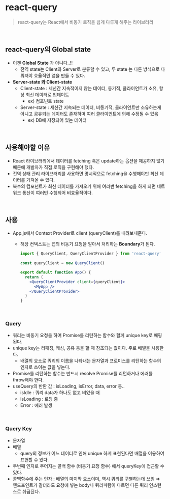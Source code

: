 # react-query

> react-query는 React에서 비동기 로직을 쉽게 다루게 해주는 라이브러리

<br>

## react-query의 Global state

- 이젠 **Global State** 가 아니다..!!
  - 전역 state는 Client와 Server로 분류할 수 있고, 두 state 는 다른 방식으로 다뤄져야 효율적인 앱을 만들 수 있다.
- **Server-state 와 Client-state**
  - Client-state : 세션간 지속적이지 않는 데이터, 동기적, 클라이언트가 소유, 항상 최신 데이터로 업데이트
    - ex) 컴포넌트 state
  - Server-state : 세션간 지속되는 데이터, 비동기적, 클라이언트만 소유하는게 아니고 공유되는 데이터도 존재하며 여러 클라이언트에 의해 수정될 수 있음
    - ex) DB에 저장되어 있는 데이터

<br>

## 사용해야할 이유

- React 라이브러리에서 데이터를 fetching 혹은 update하는 옵션을 제공하지 않기 때문에 개발자가 직접 로직을 구현해야 했다.
- 전역 상태 관리 라이브러리를 사용하면 명시적으로 fetching을 수행해야만 최신 데이터를 가져올 수 있다.
- 복수의 컴포넌트가 최신 데이터를 가져오기 위해 여러번 fetching을 하게 되면 네트워크 통신이 여러번 수행되어 비효율적이다.

<br>

## 사용

- App.js에서 Context Provider로 client (queryClient)를 내려보내준다. 

  - 해당 컨텍스트는 앱의 비동기 요청을 알아서 처리하는 **Boundary**가 된다.

    ```jsx
    import { QueryClient, QueryClientProvider } from 'react-query'
     
    const queryClient = new QueryClient()
    
    export default function App() {
      return (
        <QueryClientProvider client={queryClient}>
          <MyApp />
        </QueryClientProvider>
      )
    }
    ```

<br>

### Query

- 쿼리는 비동기 요청을 하여 Promise를 리턴하는 함수와 함께 unique key로 매핑된다.
- unique key는 리패칭, 캐싱, 공유 등을 할 때 참조되는 값이다. 주로 배열을 사용한다.
  - 배열의 요소로 쿼리의 이름을 나타내는 문자열과 프로미스를 리턴하는 함수의 인자로 쓰이는 값을 넣는다.
- Promise를 리턴하는 함수는 반드시 resolve Promise를 리턴하거나 에러를 throw해야 한다.
- useQuery의 반환 값 : isLoading, isError, data, error 등..
  - isIdle : 쿼리 data가 하나도 없고 비었을 때
  - isLoading : 로딩 중
  - Error : 에러 발생

<br>

### Query Key

- 문자열
- 배열
  - query의 정보가 어느 데이터로 인해 unique 하게 표현된다면 배열을 이용하여 표현할 수 있다.
- 두번째 인자로 주어지는 콜백 함수 (비동기 요청 함수) 에서 queryKey에 접근할 수 있다.
- 콜백함수에 주는 인자 : 배열의 마지막 요소이며, 역시 쿼리를 구별하는데 쓰임 ⇒ 엔드포인트가 같더라도 요청에 넣는 body나 쿼리파람이 다르면 다른 쿼리 인스턴스로 취급된다.